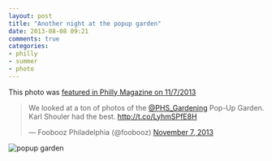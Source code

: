```yaml
---
layout: post
title: "Another night at the popup garden"
date: 2013-08-08 09:21
comments: true
categories:
- philly
- summer
- photo
---
```

This photo was [featured in Philly Magazine on 11/7/2013](http://www.phillymag.com/foobooz/2013/11/07/bar-didnt-make-list/)

<blockquote class="twitter-tweet"><p>We looked at a ton of photos of the <a href="https://twitter.com/PHS_Gardening">@PHS_Gardening</a> Pop-Up Garden. Karl Shouler had the best. <a href="http://t.co/LyhmSPfE8H">http://t.co/LyhmSPfE8H</a></p>&mdash; Foobooz Philadelphia (@foobooz) <a href="https://twitter.com/foobooz/statuses/398474932742787072">November 7, 2013</a></blockquote>
<script async src="//platform.twitter.com/widgets.js" charset="utf-8"></script>

![popup garden](http://farm4.staticflickr.com/3810/9470075647_43cdf9d3db_c.jpg)